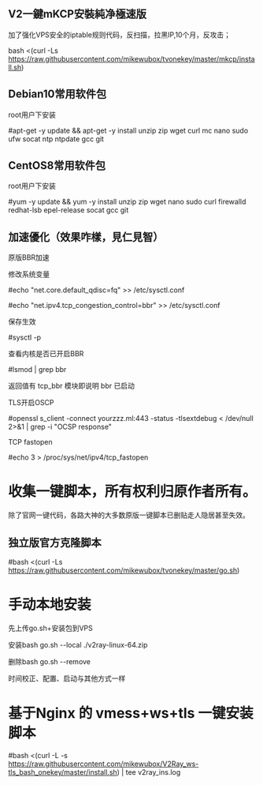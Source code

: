 
## V2一鍵mKCP安裝純净極速版
加了强化VPS安全的iptable规则代码，反扫描，拉黑IP,10个月，反攻击；

bash <(curl -Ls https://raw.githubusercontent.com/mikewubox/tvonekey/master/mkcp/install.sh)

## Debian10常用软件包
   root用户下安装

#apt-get -y update && apt-get -y install unzip zip wget curl mc nano sudo ufw socat ntp ntpdate gcc git

## CentOS8常用软件包
   root用户下安装

#yum -y update && yum -y install unzip zip wget nano sudo curl firewalld redhat-lsb epel-release socat gcc git

## 加速優化（效果咋樣，見仁見智）
原版BBR加速

修改系统变量

#echo "net.core.default_qdisc=fq" >> /etc/sysctl.conf

#echo "net.ipv4.tcp_congestion_control=bbr" >> /etc/sysctl.conf

保存生效

#sysctl -p

查看内核是否已开启BBR

#lsmod | grep bbr

返回值有 tcp_bbr 模块即说明 bbr 已启动

TLS开启OSCP

#openssl s_client -connect yourzzz.ml:443 -status -tlsextdebug < /dev/null 2>&1 | grep -i "OCSP response"

TCP fastopen

#echo 3 > /proc/sys/net/ipv4/tcp_fastopen


# 收集一键脚本，所有权利归原作者所有。
除了官网一键代码，各路大神的大多数原版一键脚本已删贴走人隐居甚至失效。

## 独立版官方克隆脚本
#bash <(curl -Ls https://raw.githubusercontent.com/mikewubox/tvonekey/master/go.sh)

# 手动本地安装

先上传go.sh+安装包到VPS

安装bash go.sh --local ./v2ray-linux-64.zip

删除bash go.sh --remove

时间校正、配置、启动与其他方式一样


#  基于Nginx 的 vmess+ws+tls 一键安装脚本
#bash <(curl -L -s https://raw.githubusercontent.com/mikewubox/V2Ray_ws-tls_bash_onekey/master/install.sh) | tee v2ray_ins.log
